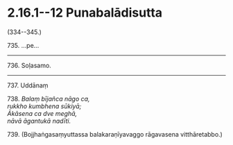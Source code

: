 # 2.16.1--12 Punabalādisutta

(334--345.)

735\. …pe…

---

736\. Soḷasamo.

---

737\. Uddānaṃ

738\. _Balaṃ bījañca nāgo ca,_  
_rukkho kumbhena sūkiyā;_  
_Ākāsena ca dve meghā,_  
_nāvā āgantukā nadīti._  

739\. (Bojjhaṅgasaṃyuttassa balakaraṇīyavaggo rāgavasena vitthāretabbo.)
